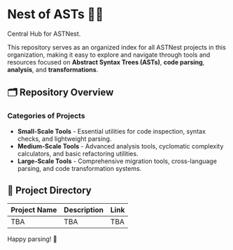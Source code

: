 # Nest of ASTs 🪹🌲

Central Hub for ASTNest.

This repository serves as an organized index for all ASTNest projects in this organization, making it easy to explore and navigate through tools and resources focused on **Abstract Syntax Trees (ASTs)**, **code parsing**, **analysis**, and **transformations**.

## 🗂️ Repository Overview

### Categories of Projects

- **Small-Scale Tools** - Essential utilities for code inspection, syntax checks, and lightweight parsing.
- **Medium-Scale Tools** - Advanced analysis tools, cyclomatic complexity calculators, and basic refactoring utilities.
- **Large-Scale Tools** - Comprehensive migration tools, cross-language parsing, and code transformation systems.


## 🔗 Project Directory

| Project Name                      | Description                                           | Link |
|-----------------------------------|-------------------------------------------------------|------|
| TBA                               | TBA                                                   | TBA  |


Happy parsing! 🌱
